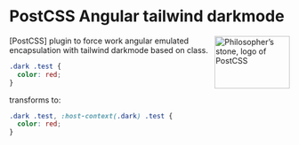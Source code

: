 # PostCSS Angular tailwind darkmode

<img align="right" width="135" height="95"
     title="Philosopher’s stone, logo of PostCSS"
     src="https://postcss.org/logo-leftp.svg">

[PostCSS] plugin to force work angular emulated encapsulation with tailwind darkmode based on class.

```css
.dark .test {
  color: red;
}
```
transforms to:
```css
.dark .test, :host-context(.dark) .test {
  color: red;
}
```
